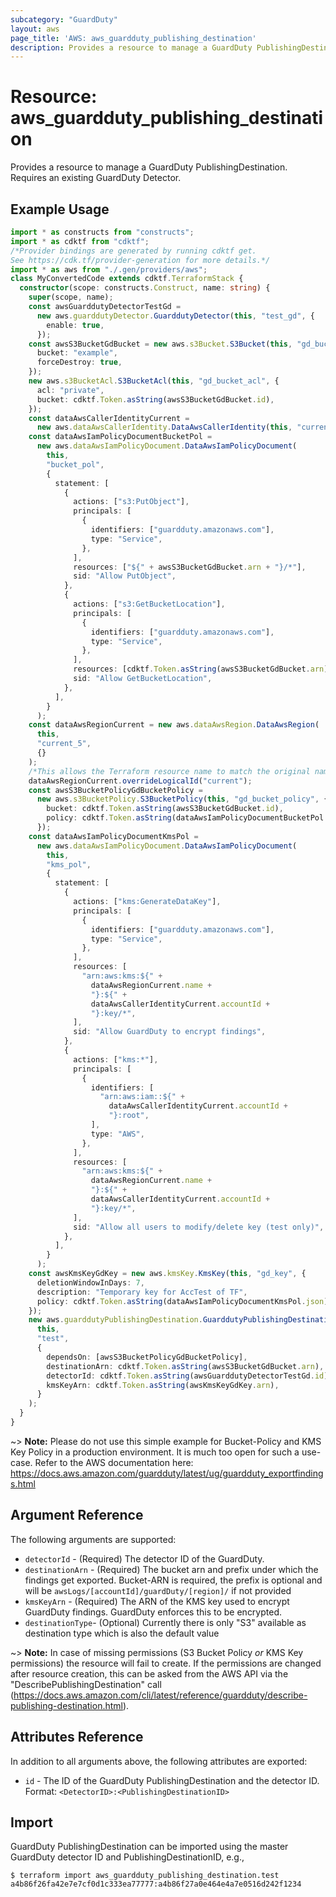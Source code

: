 ```yaml
---
subcategory: "GuardDuty"
layout: aws
page_title: 'AWS: aws_guardduty_publishing_destination'
description: Provides a resource to manage a GuardDuty PublishingDestination
---
```


# Resource: aws_guardduty_publishing_destination

Provides a resource to manage a GuardDuty PublishingDestination. Requires an existing GuardDuty Detector.

## Example Usage

```typescript
import * as constructs from "constructs";
import * as cdktf from "cdktf";
/*Provider bindings are generated by running cdktf get.
See https://cdk.tf/provider-generation for more details.*/
import * as aws from "./.gen/providers/aws";
class MyConvertedCode extends cdktf.TerraformStack {
  constructor(scope: constructs.Construct, name: string) {
    super(scope, name);
    const awsGuarddutyDetectorTestGd =
      new aws.guarddutyDetector.GuarddutyDetector(this, "test_gd", {
        enable: true,
      });
    const awsS3BucketGdBucket = new aws.s3Bucket.S3Bucket(this, "gd_bucket", {
      bucket: "example",
      forceDestroy: true,
    });
    new aws.s3BucketAcl.S3BucketAcl(this, "gd_bucket_acl", {
      acl: "private",
      bucket: cdktf.Token.asString(awsS3BucketGdBucket.id),
    });
    const dataAwsCallerIdentityCurrent =
      new aws.dataAwsCallerIdentity.DataAwsCallerIdentity(this, "current", {});
    const dataAwsIamPolicyDocumentBucketPol =
      new aws.dataAwsIamPolicyDocument.DataAwsIamPolicyDocument(
        this,
        "bucket_pol",
        {
          statement: [
            {
              actions: ["s3:PutObject"],
              principals: [
                {
                  identifiers: ["guardduty.amazonaws.com"],
                  type: "Service",
                },
              ],
              resources: ["${" + awsS3BucketGdBucket.arn + "}/*"],
              sid: "Allow PutObject",
            },
            {
              actions: ["s3:GetBucketLocation"],
              principals: [
                {
                  identifiers: ["guardduty.amazonaws.com"],
                  type: "Service",
                },
              ],
              resources: [cdktf.Token.asString(awsS3BucketGdBucket.arn)],
              sid: "Allow GetBucketLocation",
            },
          ],
        }
      );
    const dataAwsRegionCurrent = new aws.dataAwsRegion.DataAwsRegion(
      this,
      "current_5",
      {}
    );
    /*This allows the Terraform resource name to match the original name. You can remove the call if you don't need them to match.*/
    dataAwsRegionCurrent.overrideLogicalId("current");
    const awsS3BucketPolicyGdBucketPolicy =
      new aws.s3BucketPolicy.S3BucketPolicy(this, "gd_bucket_policy", {
        bucket: cdktf.Token.asString(awsS3BucketGdBucket.id),
        policy: cdktf.Token.asString(dataAwsIamPolicyDocumentBucketPol.json),
      });
    const dataAwsIamPolicyDocumentKmsPol =
      new aws.dataAwsIamPolicyDocument.DataAwsIamPolicyDocument(
        this,
        "kms_pol",
        {
          statement: [
            {
              actions: ["kms:GenerateDataKey"],
              principals: [
                {
                  identifiers: ["guardduty.amazonaws.com"],
                  type: "Service",
                },
              ],
              resources: [
                "arn:aws:kms:${" +
                  dataAwsRegionCurrent.name +
                  "}:${" +
                  dataAwsCallerIdentityCurrent.accountId +
                  "}:key/*",
              ],
              sid: "Allow GuardDuty to encrypt findings",
            },
            {
              actions: ["kms:*"],
              principals: [
                {
                  identifiers: [
                    "arn:aws:iam::${" +
                      dataAwsCallerIdentityCurrent.accountId +
                      "}:root",
                  ],
                  type: "AWS",
                },
              ],
              resources: [
                "arn:aws:kms:${" +
                  dataAwsRegionCurrent.name +
                  "}:${" +
                  dataAwsCallerIdentityCurrent.accountId +
                  "}:key/*",
              ],
              sid: "Allow all users to modify/delete key (test only)",
            },
          ],
        }
      );
    const awsKmsKeyGdKey = new aws.kmsKey.KmsKey(this, "gd_key", {
      deletionWindowInDays: 7,
      description: "Temporary key for AccTest of TF",
      policy: cdktf.Token.asString(dataAwsIamPolicyDocumentKmsPol.json),
    });
    new aws.guarddutyPublishingDestination.GuarddutyPublishingDestination(
      this,
      "test",
      {
        dependsOn: [awsS3BucketPolicyGdBucketPolicy],
        destinationArn: cdktf.Token.asString(awsS3BucketGdBucket.arn),
        detectorId: cdktf.Token.asString(awsGuarddutyDetectorTestGd.id),
        kmsKeyArn: cdktf.Token.asString(awsKmsKeyGdKey.arn),
      }
    );
  }
}

```

~> **Note:** Please do not use this simple example for Bucket-Policy and KMS Key Policy in a production environment. It is much too open for such a use-case. Refer to the AWS documentation here: https://docs.aws.amazon.com/guardduty/latest/ug/guardduty_exportfindings.html

## Argument Reference

The following arguments are supported:

* `detectorId` - (Required) The detector ID of the GuardDuty.
* `destinationArn` - (Required) The bucket arn and prefix under which the findings get exported. Bucket-ARN is required, the prefix is optional and will be `awsLogs/[accountId]/guardDuty/[region]/` if not provided
* `kmsKeyArn` - (Required) The ARN of the KMS key used to encrypt GuardDuty findings. GuardDuty enforces this to be encrypted.
* `destinationType`- (Optional) Currently there is only "S3" available as destination type which is also the default value

~> **Note:** In case of missing permissions (S3 Bucket Policy _or_ KMS Key permissions) the resource will fail to create. If the permissions are changed after resource creation, this can be asked from the AWS API via the "DescribePublishingDestination" call (https://docs.aws.amazon.com/cli/latest/reference/guardduty/describe-publishing-destination.html).

## Attributes Reference

In addition to all arguments above, the following attributes are exported:

* `id` - The ID of the GuardDuty PublishingDestination and the detector ID. Format: `<DetectorID>:<PublishingDestinationID>`

## Import

GuardDuty PublishingDestination can be imported using the master GuardDuty detector ID and PublishingDestinationID, e.g.,

```
$ terraform import aws_guardduty_publishing_destination.test a4b86f26fa42e7e7cf0d1c333ea77777:a4b86f27a0e464e4a7e0516d242f1234
```

<!-- cache-key: cdktf-0.17.0-pre.15 input-97f672d924d3935bf084ac5141380fdc5cbba2253aacbb9ab66b612a86874fa3 -->